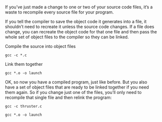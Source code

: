 If you’ve just made a change to one or two of your source code files, it’s
a waste to recompile every source file for your program.

If you tell the compiler to save the object code it generates into a file, it
shouldn’t need to recreate it unless the source code changes. If a file does
change, you can recreate the object code for that one file and then pass
the whole set of object files to the compiler so they can be linked.

Compile the source into object files
```
gcc -c *.c
```

Link them together
```
gcc *.o -o launch
```

OK, so now you have a compiled program, just like before.
But you also have a set of object files that are ready to be
linked together if you need them again. So if you change just
one of the files, you’ll only need to recompile that single file
and then relink the program:
```
gcc -c thruster.c
```
```
gcc *.o -o launch
```
